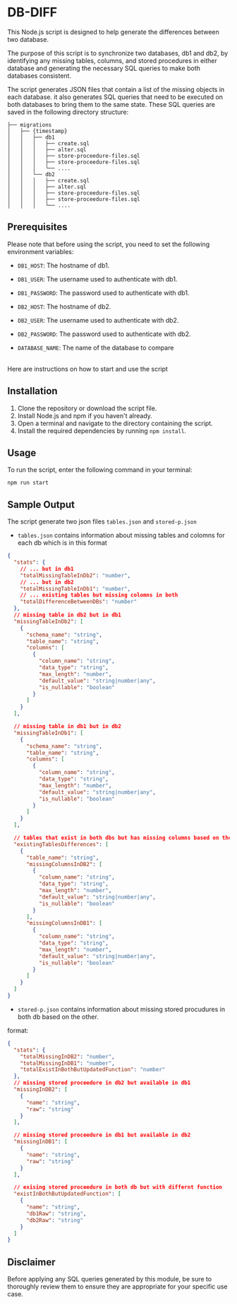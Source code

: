 # DB-DIFF

This Node.js script is designed to help generate the differences between two database.

The purpose of this script is to synchronize two databases, db1 and db2, by identifying any missing tables, columns, and stored procedures in either database and generating the necessary SQL queries to make both databases consistent.

The script generates JSON files that contain a list of the missing objects in each database. it also generates SQL queries that need to be executed on both databases to bring them to the same state. These SQL queries are saved in the following directory structure:

```
├── migrations
│   ├── {timestamp}
│   │   ├── db1
│   │   │   ├── create.sql
│   │   │   ├── alter.sql
│   │   │   ├── store-proceedure-files.sql
│   │   │   ├── store-proceedure-files.sql
│   │   │   └── ....
│   │   └── db2
│   │   │   ├── create.sql
│   │   │   ├── alter.sql
│   │   │   ├── store-proceedure-files.sql
│   │   │   ├── store-proceedure-files.sql
│   │   │   └── ....
```

## Prerequisites

Please note that before using the script, you need to set the following environment variables:

- `DB1_HOST`: The hostname of db1.
- `DB1_USER`: The username used to authenticate with db1.
- `DB1_PASSWORD`: The password used to authenticate with db1.
  <br>

- `DB2_HOST`: The hostname of db2.
- `DB2_USER`: The username used to authenticate with db2.
- `DB2_PASSWORD`: The password used to authenticate with db2.
  <br>

- `DATABASE_NAME`: The name of the database to compare

<br>
Here are instructions on how to start and use the script

## Installation

1. Clone the repository or download the script file.
2. Install Node.js and npm if you haven't already.
3. Open a terminal and navigate to the directory containing the script.
4. Install the required dependencies by running `npm install`.

## Usage

To run the script, enter the following command in your terminal:

`npm run start`

## Sample Output

The script generate two json files `tables.json` and `stored-p.json`

- `tables.json` contains information about missing tables and colomns for each db which is in this format

```json
{
  "stats": {
    // ... but in db1
    "totalMissingTableInDb2": "number",
    // ... but in db2
    "totalMissingTableInDb1": "number",
    // ... existing tables but missing colomns in both
    "totalDifferenceBetweenDBs": "number"
  },
  // missing table in db2 but in db1
  "missingTableInDb2": [
    {
      "schema_name": "string",
      "table_name": "string",
      "columns": [
        {
          "column_name": "string",
          "data_type": "string",
          "max_length": "number",
          "default_value": "string|number|any",
          "is_nullable": "boolean"
        }
      ]
    }
  ],

  // missing table in db1 but in db2
  "missingTableInDb1": [
    {
      "schema_name": "string",
      "table_name": "string",
      "columns": [
        {
          "column_name": "string",
          "data_type": "string",
          "max_length": "number",
          "default_value": "string|number|any",
          "is_nullable": "boolean"
        }
      ]
    }
  ],

  // tables that exist in both dbs but has missing columns based on the other db
  "existingTablesDifferences": [
    {
      "table_name": "string",
      "missingColumnsInDB2": [
        {
          "column_name": "string",
          "data_type": "string",
          "max_length": "number",
          "default_value": "string|number|any",
          "is_nullable": "boolean"
        }
      ],
      "missingColumnsInDB1": [
        {
          "column_name": "string",
          "data_type": "string",
          "max_length": "number",
          "default_value": "string|number|any",
          "is_nullable": "boolean"
        }
      ]
    }
  ]
}
```

- `stored-p.json` contains information about missing stored procudures in both db based on the other.

format:

```json
{
  "stats": {
    "totalMissingInDB2": "number",
    "totalMissingInDB1": "number",
    "totalExistInBothButUpdatedFunction": "number"
  },
  // missing stored proceedure in db2 but available in db1
  "missingInDB2": [
    {
      "name": "string",
      "raw": "string"
    }
  ],

  // missing stored proceedure in db1 but available in db2
  "missingInDB1": [
    {
      "name": "string",
      "raw": "string"
    }
  ],

  // exising stored proceedure in both db but with differnt function
  "existInBothButUpdatedFunction": [
    {
      "name": "string",
      "db1Raw": "string",
      "db2Raw": "string"
    }
  ]
}
```

## Disclaimer

Before applying any SQL queries generated by this module, be sure to thoroughly review them to ensure they are appropriate for your specific use case.
